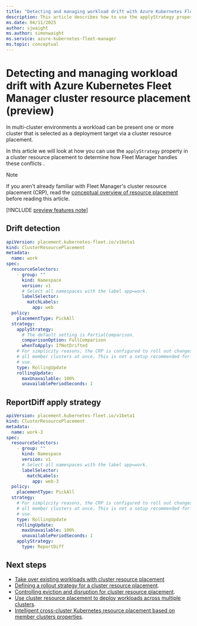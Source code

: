 ```yaml
---
title: "Detecting and managing workload drift with Azure Kubernetes Fleet Manager cluster resource placement"
description: This article describes how to use the applyStrategy property to control how Fleet Manager identifies and handles drift in workloads managed cluster resource placement.
ms.date: 04/11/2025
author: sjwaight
ms.author: simonwaight
ms.service: azure-kubernetes-fleet-manager
ms.topic: conceptual
---
```


# Detecting and managing workload drift with Azure Kubernetes Fleet Manager cluster resource placement (preview)

In multi-cluster environments a workload can be present one or more cluster that is selected as a deployment target via a cluster resource placement.

In this article we will look at how you can use the `applyStrategy` property in a cluster resource placement to determine how Fleet Manager handles these conflicts .

> [!NOTE]
> If you aren't already familiar with Fleet Manager's cluster resource placement (CRP), read the [conceptual overview of resource placement][learn-conceptual-crp] before reading this article.

[!INCLUDE [preview features note](./includes/preview/preview-callout.md)]

## Drift detection

```yml
apiVersion: placement.kubernetes-fleet.io/v1beta1
kind: ClusterResourcePlacement
metadata:
  name: work
spec:
  resourceSelectors:
    - group: ""
      kind: Namespace
      version: v1
      # Select all namespaces with the label app=work. 
      labelSelector:
        matchLabels:
          app: web
  policy:
    placementType: PickAll
  strategy:
    applyStrategy:
      # The default setting is PartialComparison.    
      comparisonOption: FullComparison    
      whenToApply: IfNotDrifted
    # For simplicity reasons, the CRP is configured to roll out changes to
    # all member clusters at once. This is not a setup recommended for production
    # use.      
    type: RollingUpdate
    rollingUpdate:
      maxUnavailable: 100%
      unavailablePeriodSeconds: 1                
```

## ReportDiff apply strategy

```yml
apiVersion: placement.kubernetes-fleet.io/v1beta1
kind: ClusterResourcePlacement
metadata:
  name: work-3
spec:
  resourceSelectors:
    - group: ""
      kind: Namespace
      version: v1
      # Select all namespaces with the label app=work. 
      labelSelector:
        matchLabels:
          app: web-3
  policy:
    placementType: PickAll
  strategy:
    # For simplicity reasons, the CRP is configured to roll out changes to
    # all member clusters at once. This is not a setup recommended for production
    # use.      
    type: RollingUpdate
    rollingUpdate:
      maxUnavailable: 100%
      unavailablePeriodSeconds: 1
    applyStrategy:
      type: ReportDiff   
```

## Next steps

* [Take over existing workloads with cluster resource placement](./concepts-placement-takeover.md)
* [Defining a rollout strategy for a cluster resource placement](./concepts-rollout-strategy.md).
* [Controlling eviction and disruption for cluster resource placement](./concepts-eviction-disruption.md).
* [Use cluster resource placement to deploy workloads across multiple clusters](./quickstart-resource-propagation.md).
* [Intelligent cross-cluster Kubernetes resource placement based on member clusters properties](./intelligent-resource-placement.md).

<!-- LINKS - external -->
[learn-conceptual-crp]: ./concepts-resource-propagation.md
[fleet-hub-cluster]: ./access-fleet-hub-cluster-kubernetes-api.md
[crp-staged-rollouts]: ./concepts-rollout-strategy.md#staged-update-strategy-preview
